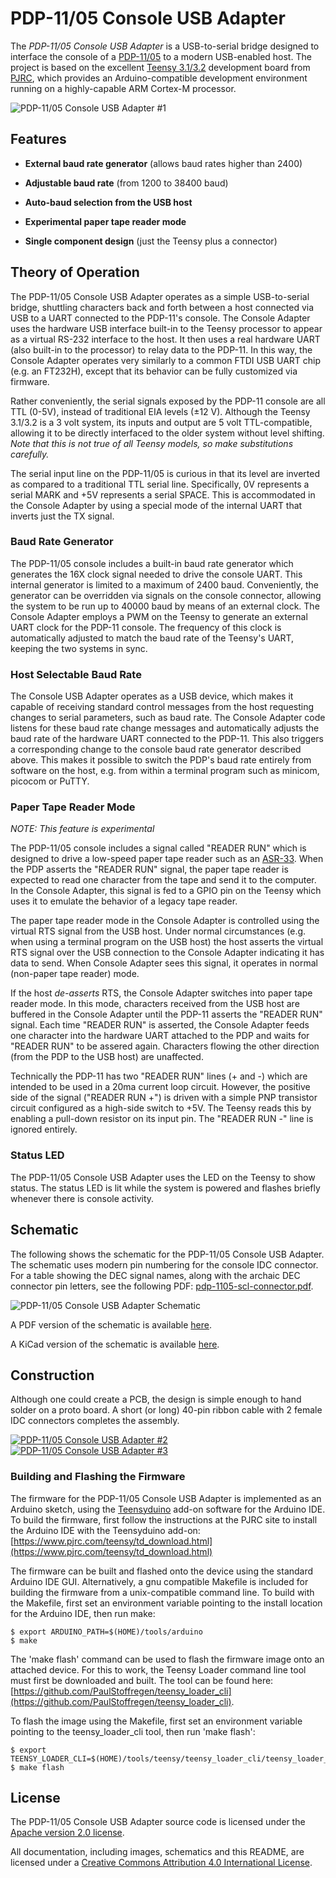 # PDP-11/05 Console USB Adapter

The *PDP-11/05 Console USB Adapter* is a USB-to-serial bridge designed to interface the
console of a [PDP-11/05](http://gunkies.org/wiki/PDP-11/05) to a modern USB-enabled
host. The project is based on the excellent [Teensy 3.1/3.2](https://www.pjrc.com/teensy/teensy31.html) development board
from [PJRC](https://www.pjrc.com/), which provides an Arduino-compatible development
environment running on a highly-capable ARM Cortex-M processor.

![PDP-11/05 Console USB Adapter #1](images/pdp-1105-adapter-1.jpg)

## Features

- **External baud rate generator** (allows baud rates higher than 2400)


- **Adjustable baud rate** (from 1200 to 38400 baud)


- **Auto-baud selection from the USB host**


- **Experimental paper tape reader mode**


- **Single component design** (just the Teensy plus a connector)

## Theory of Operation

The PDP-11/05 Console USB Adapter operates as a simple USB-to-serial bridge, shuttling characters back and forth between a
host connected via USB to a UART connected to the PDP-11's console.  The Console Adapter uses the hardware USB interface built-in
to the Teensy processor to appear as a virtual RS-232 interface to the host.  It then uses a real hardware UART (also built-in
to the processor) to relay data to the PDP-11.  In this way, the Console Adapter operates very similarly to a common
FTDI USB UART chip (e.g. an FT232H), except that its behavior can be fully customized via firmware.

Rather conveniently, the serial signals exposed by the PDP-11 console are all TTL (0-5V), instead of traditional EIA
levels (±12 V). Although the Teensy 3.1/3.2 is a 3 volt system, its inputs and output are 5 volt TTL-compatible, allowing
it to be directly interfaced to the older system without level shifting.  _Note that this is not true of all
Teensy models, so make substitutions carefully._

The serial input line on the PDP-11/05 is curious in that its level are inverted as compared to a traditional TTL serial
line.  Specifically, 0V represents a serial MARK and +5V represents a serial SPACE.  This is accommodated in the Console
Adapter by using a special mode of the internal UART that inverts just the TX signal.

### Baud Rate Generator

The PDP-11/05 console includes a built-in baud rate generator which generates the 16X clock signal needed to drive
the console UART.  This internal generator is limited to a maximum of 2400 baud.  Conveniently, the generator
can be overridden via signals on the console connector, allowing the system to be run up to 40000 baud by means of
an external clock.  The Console Adapter employs a PWM on the Teensy to generate an external UART clock for
the PDP-11 console.  The frequency of this clock is automatically adjusted to match the baud rate of the Teensy's UART,
keeping the two systems in sync.
 
### Host Selectable Baud Rate

The Console USB Adapter operates as a USB device, which makes it capable of receiving standard control messages from
the host requesting changes to serial parameters, such as baud rate.  The Console Adapter code listens for these baud
rate change messages and automatically adjusts the baud rate of the hardware UART connected to the PDP-11.  This also
triggers a corresponding change to the console baud rate generator described above.  This makes it possible to switch
the PDP's baud rate entirely from software on the host, e.g. from within a terminal program such as minicom, picocom or PuTTY.

### Paper Tape Reader Mode

*NOTE: This feature is experimental*

The PDP-11/05 console includes a signal called "READER RUN" which is designed to drive a low-speed paper tape reader
such as an [ASR-33](https://en.wikipedia.org/wiki/Teletype_Model_33). When the PDP asserts the "READER RUN" signal, 
the paper tape reader is expected to read one character from the tape and send it to the computer. In the Console Adapter,
this signal is fed to a GPIO pin on the Teensy which uses it to emulate the behavior of a legacy tape reader.

The paper tape reader mode in the Console Adapter is controlled using the virtual RTS signal from the USB host.
Under normal circumstances (e.g. when using a terminal program on the USB host) the host asserts the virtual RTS signal over
the USB connection to the Console Adapter indicating it has data to send.  When Console Adapter sees this signal, it
operates in normal (non-paper tape reader) mode.

If the host *de-asserts* RTS, the Console Adapter switches into paper tape reader mode.  In this mode, characters received
from the USB host are buffered in the Console Adapter until the PDP-11 asserts the "READER RUN" signal.  Each time "READER RUN"
is asserted, the Console Adapter feeds one character into the hardware UART attached to the PDP and waits for "READER RUN"
to be assered again.  Characters flowing the other direction (from the PDP to the USB host) are unaffected.

Technically the PDP-11 has two "READER RUN" lines (+ and -) which are intended to be used in a 20ma current loop circuit.  However,
the positive side of the signal ("READER RUN +") is driven with a simple PNP transistor circuit configured as a high-side
switch to +5V.  The Teensy reads this by enabling a pull-down resistor on its input pin.  The "READER RUN -" line is ignored entirely. 

### Status LED

The PDP-11/05 Console USB Adapter uses the LED on the Teensy to show status.  The status LED is lit while the system
is powered and flashes briefly whenever there is console activity.

## Schematic

The following shows the schematic for the PDP-11/05 Console USB Adapter.  The schematic uses modern pin numbering for
the console IDC connector.  For a table showing the DEC signal names, along with the archaic DEC connector pin letters,
see the following PDF: [pdp-1105-scl-connector.pdf](docs/pdp-1105-scl-connector.pdf).

![PDP-11/05 Console USB Adapter Schematic](schematic/pdp-1105-console-usb-adapter.png)


A PDF version of the schematic is available [here](schematic/pdp-1105-console-usb-adapter.pdf).

A KiCad version of the schematic is available [here](schematic/pdp-1105-console-usb-adapter.sch).

## Construction

Although one could create a PCB, the design is simple enough to hand solder on a proto board.  A short (or long)
40-pin ribbon cable with 2 female IDC connectors completes the assembly. 

[![PDP-11/05 Console USB Adapter #2](images/pdp-1105-adapter-2-small.jpg)](images/pdp-1105-adapter-2.jpg)
[![PDP-11/05 Console USB Adapter #3](images/pdp-1105-adapter-3-small.jpg)](images/pdp-1105-adapter-3.jpg)

### Building and Flashing the Firmware

The firmware for the PDP-11/05 Console USB Adapter is implemented as an Arduino sketch, using the [Teensyduino](https://www.pjrc.com/teensy/teensyduino.html)
add-on software for the Arduino IDE.  To build the firmware, first follow the instructions at the PJRC site 
to install the Arduino IDE with the Teensyduino add-on: [https://www.pjrc.com/teensy/td_download.html](https://www.pjrc.com/teensy/td_download.html)

The firmware can be built and flashed onto the device using the standard Arduino IDE GUI. Alternatively, a
gnu compatible Makefile is included for building the firmware from a unix-compatible command line.
To build with the Makefile, first set an environment variable pointing to the install location for the Arduino
IDE, then run make:

    $ export ARDUINO_PATH=$(HOME)/tools/arduino
    $ make

The 'make flash' command can be used to flash the firmware image onto an attached device.  For this to work,
the Teensy Loader command line tool must first be downloaded and built.  The tool can be found here: [https://github.com/PaulStoffregen/teensy_loader_cli](https://github.com/PaulStoffregen/teensy_loader_cli).

To flash the image using the Makefile, first set an environment variable pointing to the teensy\_loader\_cli tool, then
run 'make flash':

    $ export TEENSY_LOADER_CLI=$(HOME)/tools/teensy/teensy_loader_cli/teensy_loader_cli
    $ make flash

## License

The PDP-11/05 Console USB Adapter source code is licensed under the [Apache version 2.0 license](https://www.apache.org/licenses/LICENSE-2.0).

All documentation, including images, schematics and this README, are licensed under a [Creative Commons Attribution 4.0 International License](https://creativecommons.org/licenses/by/4.0/).
